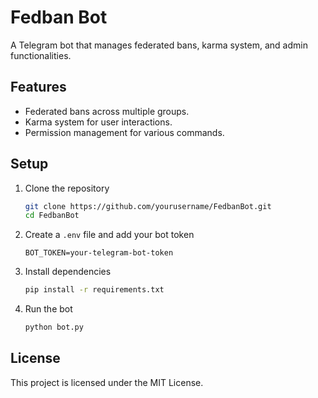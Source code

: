 # Fedban Bot

A Telegram bot that manages federated bans, karma system, and admin functionalities.

## Features

- Federated bans across multiple groups.
- Karma system for user interactions.
- Permission management for various commands.

## Setup

1. Clone the repository
    ```sh
    git clone https://github.com/yourusername/FedbanBot.git
    cd FedbanBot
    ```

2. Create a `.env` file and add your bot token
    ```env
    BOT_TOKEN=your-telegram-bot-token
    ```

3. Install dependencies
    ```sh
    pip install -r requirements.txt
    ```

4. Run the bot
    ```sh
    python bot.py
    ```

## License

This project is licensed under the MIT License.
